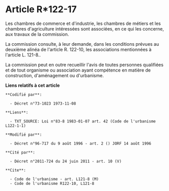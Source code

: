 # Article R*122-17

Les chambres de commerce et d'industrie, les chambres de métiers et les chambres d'agriculture intéressées sont associées, en
ce qui les concerne, aux travaux de la commission.

La commission consulte, à leur demande, dans les conditions prévues au deuxième alinéa de l'article R. 122-10, les
associations mentionnées à l'article L. 121-8..

La commission peut en outre recueillir l'avis de toutes personnes qualifiées et de tout organisme ou association ayant
compétence en matière de construction, d'aménagement ou d'urbanisme.

**Liens relatifs à cet article**

	**Codifié par**:

	  - Décret n°73-1023 1973-11-08

	**Liens**:

	  - TXT_SOURCE: Loi n°83-8 1983-01-07 art. 42 (Code de l'urbanisme L122-1-1)

	**Modifié par**:

	  - Décret n°96-717 du 9 août 1996 - art. 2 () JORF 14 août 1996

	**Cité par**:

	  - Décret n°2011-724 du 24 juin 2011 - art. 10 (V)

	**Cite**:

	  - Code de l'urbanisme - art. L121-8 (M)
	  - Code de l'urbanisme R122-10, L121-8
